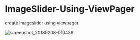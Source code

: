 # ImageSlider-Using-ViewPager
create imageslider using viewpager

![screenshot_20180208-010439](https://user-images.githubusercontent.com/17822478/35933337-e9424748-0c6c-11e8-9fc5-0313dc392862.png)
